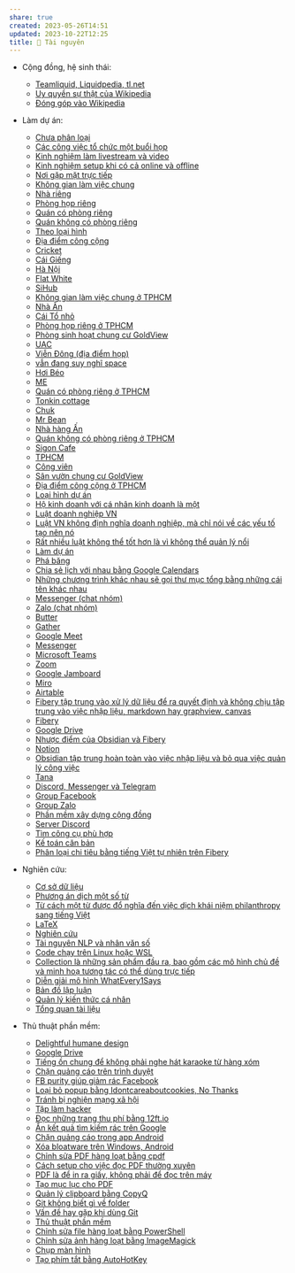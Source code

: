 ```yaml
---
share: true
created: 2023-05-26T14:51
updated: 2023-10-22T12:25
title: 📜 Tài nguyên
---
```

- Cộng đồng, hệ sinh thái: 
    - [Teamliquid, Liquidpedia, tl.net](./C%E1%BB%99ng%20%C4%91%E1%BB%93ng,%20h%E1%BB%87%20sinh%20th%C3%A1i/Teamliquid,%20Liquidpedia,%20tl.net.md)
    - [Uy quyền sự thật của Wikipedia](./C%E1%BB%99ng%20%C4%91%E1%BB%93ng,%20h%E1%BB%87%20sinh%20th%C3%A1i/Uy%20quy%E1%BB%81n%20s%E1%BB%B1%20th%E1%BA%ADt%20c%E1%BB%A7a%20Wikipedia.md)
    - [Đóng góp vào Wikipedia](./C%E1%BB%99ng%20%C4%91%E1%BB%93ng,%20h%E1%BB%87%20sinh%20th%C3%A1i/%C4%90%C3%B3ng%20g%C3%B3p%20v%C3%A0o%20Wikipedia.md)

- Làm dự án: 
    - [Chưa phân loại](./L%C3%A0m%20d%E1%BB%B1%20%C3%A1n/Ch%C6%B0a%20ph%C3%A2n%20lo%E1%BA%A1i.md)
    - [Các công việc tổ chức một buổi họp](./L%C3%A0m%20d%E1%BB%B1%20%C3%A1n/H%E1%BA%ADu%20c%E1%BA%A7n/C%C3%A1c%20c%C3%B4ng%20vi%E1%BB%87c%20t%E1%BB%95%20ch%E1%BB%A9c%20m%E1%BB%99t%20bu%E1%BB%95i%20h%E1%BB%8Dp.md)
    - [Kinh nghiệm làm livestream và video](./L%C3%A0m%20d%E1%BB%B1%20%C3%A1n/H%E1%BA%ADu%20c%E1%BA%A7n/Kinh%20nghi%E1%BB%87m%20l%C3%A0m%20livestream%20v%C3%A0%20video.md)
    - [Kinh nghiệm setup khi có cả online và offline](./L%C3%A0m%20d%E1%BB%B1%20%C3%A1n/H%E1%BA%ADu%20c%E1%BA%A7n/Kinh%20nghi%E1%BB%87m%20setup%20khi%20c%C3%B3%20c%E1%BA%A3%20online%20v%C3%A0%20offline.md)
    - [Nơi gặp mặt trực tiếp](./L%C3%A0m%20d%E1%BB%B1%20%C3%A1n/H%E1%BA%ADu%20c%E1%BA%A7n/N%C6%A1i%20g%E1%BA%B7p%20m%E1%BA%B7t%20tr%E1%BB%B1c%20ti%E1%BA%BFp/index.md)
    - [Không gian làm việc chung](./L%C3%A0m%20d%E1%BB%B1%20%C3%A1n/H%E1%BA%ADu%20c%E1%BA%A7n/N%C6%A1i%20g%E1%BA%B7p%20m%E1%BA%B7t%20tr%E1%BB%B1c%20ti%E1%BA%BFp/Theo%20lo%E1%BA%A1i%20h%C3%ACnh/Kh%C3%B4ng%20gian%20l%C3%A0m%20vi%E1%BB%87c%20chung.md)
    - [Nhà riêng](./L%C3%A0m%20d%E1%BB%B1%20%C3%A1n/H%E1%BA%ADu%20c%E1%BA%A7n/N%C6%A1i%20g%E1%BA%B7p%20m%E1%BA%B7t%20tr%E1%BB%B1c%20ti%E1%BA%BFp/Theo%20lo%E1%BA%A1i%20h%C3%ACnh/Nh%C3%A0%20ri%C3%AAng.md)
    - [Phòng họp riêng](./L%C3%A0m%20d%E1%BB%B1%20%C3%A1n/H%E1%BA%ADu%20c%E1%BA%A7n/N%C6%A1i%20g%E1%BA%B7p%20m%E1%BA%B7t%20tr%E1%BB%B1c%20ti%E1%BA%BFp/Theo%20lo%E1%BA%A1i%20h%C3%ACnh/Ph%C3%B2ng%20h%E1%BB%8Dp%20ri%C3%AAng.md)
    - [Quán có phòng riêng](./L%C3%A0m%20d%E1%BB%B1%20%C3%A1n/H%E1%BA%ADu%20c%E1%BA%A7n/N%C6%A1i%20g%E1%BA%B7p%20m%E1%BA%B7t%20tr%E1%BB%B1c%20ti%E1%BA%BFp/Theo%20lo%E1%BA%A1i%20h%C3%ACnh/Qu%C3%A1n%20c%C3%B3%20ph%C3%B2ng%20ri%C3%AAng.md)
    - [Quán không có phòng riêng](./L%C3%A0m%20d%E1%BB%B1%20%C3%A1n/H%E1%BA%ADu%20c%E1%BA%A7n/N%C6%A1i%20g%E1%BA%B7p%20m%E1%BA%B7t%20tr%E1%BB%B1c%20ti%E1%BA%BFp/Theo%20lo%E1%BA%A1i%20h%C3%ACnh/Qu%C3%A1n%20kh%C3%B4ng%20c%C3%B3%20ph%C3%B2ng%20ri%C3%AAng.md)
    - [Theo loại hình](./L%C3%A0m%20d%E1%BB%B1%20%C3%A1n/H%E1%BA%ADu%20c%E1%BA%A7n/N%C6%A1i%20g%E1%BA%B7p%20m%E1%BA%B7t%20tr%E1%BB%B1c%20ti%E1%BA%BFp/Theo%20lo%E1%BA%A1i%20h%C3%ACnh/index.md)
    - [Địa điểm công cộng](./L%C3%A0m%20d%E1%BB%B1%20%C3%A1n/H%E1%BA%ADu%20c%E1%BA%A7n/N%C6%A1i%20g%E1%BA%B7p%20m%E1%BA%B7t%20tr%E1%BB%B1c%20ti%E1%BA%BFp/Theo%20lo%E1%BA%A1i%20h%C3%ACnh/%C4%90%E1%BB%8Ba%20%C4%91i%E1%BB%83m%20c%C3%B4ng%20c%E1%BB%99ng.md)
    - [Cricket](./L%C3%A0m%20d%E1%BB%B1%20%C3%A1n/H%E1%BA%ADu%20c%E1%BA%A7n/N%C6%A1i%20g%E1%BA%B7p%20m%E1%BA%B7t%20tr%E1%BB%B1c%20ti%E1%BA%BFp/Theo%20th%C3%A0nh%20ph%E1%BB%91/H%C3%A0%20N%E1%BB%99i/Cricket.md)
    - [Cái Giếng](./L%C3%A0m%20d%E1%BB%B1%20%C3%A1n/H%E1%BA%ADu%20c%E1%BA%A7n/N%C6%A1i%20g%E1%BA%B7p%20m%E1%BA%B7t%20tr%E1%BB%B1c%20ti%E1%BA%BFp/Theo%20th%C3%A0nh%20ph%E1%BB%91/H%C3%A0%20N%E1%BB%99i/C%C3%A1i%20Gi%E1%BA%BFng.md)
    - [Hà Nội](./L%C3%A0m%20d%E1%BB%B1%20%C3%A1n/H%E1%BA%ADu%20c%E1%BA%A7n/N%C6%A1i%20g%E1%BA%B7p%20m%E1%BA%B7t%20tr%E1%BB%B1c%20ti%E1%BA%BFp/Theo%20th%C3%A0nh%20ph%E1%BB%91/H%C3%A0%20N%E1%BB%99i/index.md)
    - [Flat White](./L%C3%A0m%20d%E1%BB%B1%20%C3%A1n/H%E1%BA%ADu%20c%E1%BA%A7n/N%C6%A1i%20g%E1%BA%B7p%20m%E1%BA%B7t%20tr%E1%BB%B1c%20ti%E1%BA%BFp/Theo%20th%C3%A0nh%20ph%E1%BB%91/TPHCM/Kh%C3%B4ng%20gian%20l%C3%A0m%20vi%E1%BB%87c%20chung%20%E1%BB%9F%20TPHCM/Flat%20White.md)
    - [SiHub](./L%C3%A0m%20d%E1%BB%B1%20%C3%A1n/H%E1%BA%ADu%20c%E1%BA%A7n/N%C6%A1i%20g%E1%BA%B7p%20m%E1%BA%B7t%20tr%E1%BB%B1c%20ti%E1%BA%BFp/Theo%20th%C3%A0nh%20ph%E1%BB%91/TPHCM/Kh%C3%B4ng%20gian%20l%C3%A0m%20vi%E1%BB%87c%20chung%20%E1%BB%9F%20TPHCM/SiHub.md)
    - [Không gian làm việc chung ở TPHCM](./L%C3%A0m%20d%E1%BB%B1%20%C3%A1n/H%E1%BA%ADu%20c%E1%BA%A7n/N%C6%A1i%20g%E1%BA%B7p%20m%E1%BA%B7t%20tr%E1%BB%B1c%20ti%E1%BA%BFp/Theo%20th%C3%A0nh%20ph%E1%BB%91/TPHCM/Kh%C3%B4ng%20gian%20l%C3%A0m%20vi%E1%BB%87c%20chung%20%E1%BB%9F%20TPHCM/index.md)
    - [Nhà Ân](Nh%C3%A0%20%C3%82n.md)
    - [Cái Tổ nhỏ](./L%C3%A0m%20d%E1%BB%B1%20%C3%A1n/H%E1%BA%ADu%20c%E1%BA%A7n/N%C6%A1i%20g%E1%BA%B7p%20m%E1%BA%B7t%20tr%E1%BB%B1c%20ti%E1%BA%BFp/Theo%20th%C3%A0nh%20ph%E1%BB%91/TPHCM/Ph%C3%B2ng%20h%E1%BB%8Dp%20ri%C3%AAng%20%E1%BB%9F%20TPHCM/C%C3%A1i%20T%E1%BB%95%20nh%E1%BB%8F.md)
    - [Phòng họp riêng ở TPHCM](./L%C3%A0m%20d%E1%BB%B1%20%C3%A1n/H%E1%BA%ADu%20c%E1%BA%A7n/N%C6%A1i%20g%E1%BA%B7p%20m%E1%BA%B7t%20tr%E1%BB%B1c%20ti%E1%BA%BFp/Theo%20th%C3%A0nh%20ph%E1%BB%91/TPHCM/Ph%C3%B2ng%20h%E1%BB%8Dp%20ri%C3%AAng%20%E1%BB%9F%20TPHCM/index.md)
    - [Phòng sinh hoạt chung cư GoldView](./L%C3%A0m%20d%E1%BB%B1%20%C3%A1n/H%E1%BA%ADu%20c%E1%BA%A7n/N%C6%A1i%20g%E1%BA%B7p%20m%E1%BA%B7t%20tr%E1%BB%B1c%20ti%E1%BA%BFp/Theo%20th%C3%A0nh%20ph%E1%BB%91/TPHCM/Ph%C3%B2ng%20h%E1%BB%8Dp%20ri%C3%AAng%20%E1%BB%9F%20TPHCM/Ph%C3%B2ng%20sinh%20ho%E1%BA%A1t%20chung%20c%C6%B0%20GoldView.md)
    - [UAC](./L%C3%A0m%20d%E1%BB%B1%20%C3%A1n/H%E1%BA%ADu%20c%E1%BA%A7n/N%C6%A1i%20g%E1%BA%B7p%20m%E1%BA%B7t%20tr%E1%BB%B1c%20ti%E1%BA%BFp/Theo%20th%C3%A0nh%20ph%E1%BB%91/TPHCM/Ph%C3%B2ng%20h%E1%BB%8Dp%20ri%C3%AAng%20%E1%BB%9F%20TPHCM/UAC.md)
    - [Viễn Đông (địa điểm họp)](./L%C3%A0m%20d%E1%BB%B1%20%C3%A1n/H%E1%BA%ADu%20c%E1%BA%A7n/N%C6%A1i%20g%E1%BA%B7p%20m%E1%BA%B7t%20tr%E1%BB%B1c%20ti%E1%BA%BFp/Theo%20th%C3%A0nh%20ph%E1%BB%91/TPHCM/Ph%C3%B2ng%20h%E1%BB%8Dp%20ri%C3%AAng%20%E1%BB%9F%20TPHCM/Vi%E1%BB%85n%20%C4%90%C3%B4ng%20(%C4%91%E1%BB%8Ba%20%C4%91i%E1%BB%83m%20h%E1%BB%8Dp).md)
    - [vẫn đang suy nghĩ space](./L%C3%A0m%20d%E1%BB%B1%20%C3%A1n/H%E1%BA%ADu%20c%E1%BA%A7n/N%C6%A1i%20g%E1%BA%B7p%20m%E1%BA%B7t%20tr%E1%BB%B1c%20ti%E1%BA%BFp/Theo%20th%C3%A0nh%20ph%E1%BB%91/TPHCM/Ph%C3%B2ng%20h%E1%BB%8Dp%20ri%C3%AAng%20%E1%BB%9F%20TPHCM/v%E1%BA%ABn%20%C4%91ang%20suy%20ngh%C4%A9%20space.md)
    - [Hơi Béo](./L%C3%A0m%20d%E1%BB%B1%20%C3%A1n/H%E1%BA%ADu%20c%E1%BA%A7n/N%C6%A1i%20g%E1%BA%B7p%20m%E1%BA%B7t%20tr%E1%BB%B1c%20ti%E1%BA%BFp/Theo%20th%C3%A0nh%20ph%E1%BB%91/TPHCM/Qu%C3%A1n%20c%C3%B3%20ph%C3%B2ng%20ri%C3%AAng%20%E1%BB%9F%20TPHCM/H%C6%A1i%20B%C3%A9o.md)
    - [ME](./L%C3%A0m%20d%E1%BB%B1%20%C3%A1n/H%E1%BA%ADu%20c%E1%BA%A7n/N%C6%A1i%20g%E1%BA%B7p%20m%E1%BA%B7t%20tr%E1%BB%B1c%20ti%E1%BA%BFp/Theo%20th%C3%A0nh%20ph%E1%BB%91/TPHCM/Qu%C3%A1n%20c%C3%B3%20ph%C3%B2ng%20ri%C3%AAng%20%E1%BB%9F%20TPHCM/ME.md)
    - [Quán có phòng riêng ở TPHCM](./L%C3%A0m%20d%E1%BB%B1%20%C3%A1n/H%E1%BA%ADu%20c%E1%BA%A7n/N%C6%A1i%20g%E1%BA%B7p%20m%E1%BA%B7t%20tr%E1%BB%B1c%20ti%E1%BA%BFp/Theo%20th%C3%A0nh%20ph%E1%BB%91/TPHCM/Qu%C3%A1n%20c%C3%B3%20ph%C3%B2ng%20ri%C3%AAng%20%E1%BB%9F%20TPHCM/index.md)
    - [Tonkin cottage](./L%C3%A0m%20d%E1%BB%B1%20%C3%A1n/H%E1%BA%ADu%20c%E1%BA%A7n/N%C6%A1i%20g%E1%BA%B7p%20m%E1%BA%B7t%20tr%E1%BB%B1c%20ti%E1%BA%BFp/Theo%20th%C3%A0nh%20ph%E1%BB%91/TPHCM/Qu%C3%A1n%20c%C3%B3%20ph%C3%B2ng%20ri%C3%AAng%20%E1%BB%9F%20TPHCM/Tonkin%20cottage.md)
    - [Chuk](./L%C3%A0m%20d%E1%BB%B1%20%C3%A1n/H%E1%BA%ADu%20c%E1%BA%A7n/N%C6%A1i%20g%E1%BA%B7p%20m%E1%BA%B7t%20tr%E1%BB%B1c%20ti%E1%BA%BFp/Theo%20th%C3%A0nh%20ph%E1%BB%91/TPHCM/Qu%C3%A1n%20kh%C3%B4ng%20c%C3%B3%20ph%C3%B2ng%20ri%C3%AAng%20%E1%BB%9F%20TPHCM/Chuk.md)
    - [Mr Bean](./L%C3%A0m%20d%E1%BB%B1%20%C3%A1n/H%E1%BA%ADu%20c%E1%BA%A7n/N%C6%A1i%20g%E1%BA%B7p%20m%E1%BA%B7t%20tr%E1%BB%B1c%20ti%E1%BA%BFp/Theo%20th%C3%A0nh%20ph%E1%BB%91/TPHCM/Qu%C3%A1n%20kh%C3%B4ng%20c%C3%B3%20ph%C3%B2ng%20ri%C3%AAng%20%E1%BB%9F%20TPHCM/Mr%20Bean.md)
    - [Nhà hàng Ấn](./L%C3%A0m%20d%E1%BB%B1%20%C3%A1n/H%E1%BA%ADu%20c%E1%BA%A7n/N%C6%A1i%20g%E1%BA%B7p%20m%E1%BA%B7t%20tr%E1%BB%B1c%20ti%E1%BA%BFp/Theo%20th%C3%A0nh%20ph%E1%BB%91/TPHCM/Qu%C3%A1n%20kh%C3%B4ng%20c%C3%B3%20ph%C3%B2ng%20ri%C3%AAng%20%E1%BB%9F%20TPHCM/Nh%C3%A0%20h%C3%A0ng%20%E1%BA%A4n.md)
    - [Quán không có phòng riêng ở TPHCM](./L%C3%A0m%20d%E1%BB%B1%20%C3%A1n/H%E1%BA%ADu%20c%E1%BA%A7n/N%C6%A1i%20g%E1%BA%B7p%20m%E1%BA%B7t%20tr%E1%BB%B1c%20ti%E1%BA%BFp/Theo%20th%C3%A0nh%20ph%E1%BB%91/TPHCM/Qu%C3%A1n%20kh%C3%B4ng%20c%C3%B3%20ph%C3%B2ng%20ri%C3%AAng%20%E1%BB%9F%20TPHCM/index.md)
    - [Sigon Cafe](./L%C3%A0m%20d%E1%BB%B1%20%C3%A1n/H%E1%BA%ADu%20c%E1%BA%A7n/N%C6%A1i%20g%E1%BA%B7p%20m%E1%BA%B7t%20tr%E1%BB%B1c%20ti%E1%BA%BFp/Theo%20th%C3%A0nh%20ph%E1%BB%91/TPHCM/Qu%C3%A1n%20kh%C3%B4ng%20c%C3%B3%20ph%C3%B2ng%20ri%C3%AAng%20%E1%BB%9F%20TPHCM/Sigon%20Cafe.md)
    - [TPHCM](./L%C3%A0m%20d%E1%BB%B1%20%C3%A1n/H%E1%BA%ADu%20c%E1%BA%A7n/N%C6%A1i%20g%E1%BA%B7p%20m%E1%BA%B7t%20tr%E1%BB%B1c%20ti%E1%BA%BFp/Theo%20th%C3%A0nh%20ph%E1%BB%91/TPHCM/index.md)
    - [Công viên](./L%C3%A0m%20d%E1%BB%B1%20%C3%A1n/H%E1%BA%ADu%20c%E1%BA%A7n/N%C6%A1i%20g%E1%BA%B7p%20m%E1%BA%B7t%20tr%E1%BB%B1c%20ti%E1%BA%BFp/Theo%20th%C3%A0nh%20ph%E1%BB%91/TPHCM/%C4%90%E1%BB%8Ba%20%C4%91i%E1%BB%83m%20c%C3%B4ng%20c%E1%BB%99ng%20%E1%BB%9F%20TPHCM/C%C3%B4ng%20vi%C3%AAn.md)
    - [Sân vườn chung cư GoldView](./L%C3%A0m%20d%E1%BB%B1%20%C3%A1n/H%E1%BA%ADu%20c%E1%BA%A7n/N%C6%A1i%20g%E1%BA%B7p%20m%E1%BA%B7t%20tr%E1%BB%B1c%20ti%E1%BA%BFp/Theo%20th%C3%A0nh%20ph%E1%BB%91/TPHCM/%C4%90%E1%BB%8Ba%20%C4%91i%E1%BB%83m%20c%C3%B4ng%20c%E1%BB%99ng%20%E1%BB%9F%20TPHCM/S%C3%A2n%20v%C6%B0%E1%BB%9Dn%20chung%20c%C6%B0%20GoldView.md)
    - [Địa điểm công cộng ở TPHCM](./L%C3%A0m%20d%E1%BB%B1%20%C3%A1n/H%E1%BA%ADu%20c%E1%BA%A7n/N%C6%A1i%20g%E1%BA%B7p%20m%E1%BA%B7t%20tr%E1%BB%B1c%20ti%E1%BA%BFp/Theo%20th%C3%A0nh%20ph%E1%BB%91/TPHCM/%C4%90%E1%BB%8Ba%20%C4%91i%E1%BB%83m%20c%C3%B4ng%20c%E1%BB%99ng%20%E1%BB%9F%20TPHCM/index.md)
    - [Loại hình dự án](./L%C3%A0m%20d%E1%BB%B1%20%C3%A1n/Lo%E1%BA%A1i%20h%C3%ACnh%20d%E1%BB%B1%20%C3%A1n.md)
    - [Hộ kinh doanh với cá nhân kinh doanh là một](./L%C3%A0m%20d%E1%BB%B1%20%C3%A1n/Lu%E1%BA%ADt%20ph%C3%A1p/H%E1%BB%99%20kinh%20doanh%20v%E1%BB%9Bi%20c%C3%A1%20nh%C3%A2n%20kinh%20doanh%20l%C3%A0%20m%E1%BB%99t.md)
    - [Luật doanh nghiệp VN](./L%C3%A0m%20d%E1%BB%B1%20%C3%A1n/Lu%E1%BA%ADt%20ph%C3%A1p/Lu%E1%BA%ADt%20doanh%20nghi%E1%BB%87p%20VN.md)
    - [Luật VN không định nghĩa doanh nghiệp, mà chỉ nói về các yếu tố tạo nên nó](./L%C3%A0m%20d%E1%BB%B1%20%C3%A1n/Lu%E1%BA%ADt%20ph%C3%A1p/Lu%E1%BA%ADt%20VN%20kh%C3%B4ng%20%C4%91%E1%BB%8Bnh%20ngh%C4%A9a%20doanh%20nghi%E1%BB%87p,%20m%C3%A0%20ch%E1%BB%89%20n%C3%B3i%20v%E1%BB%81%20c%C3%A1c%20y%E1%BA%BFu%20t%E1%BB%91%20t%E1%BA%A1o%20n%C3%AAn%20n%C3%B3.md)
    - [Rất nhiều luật không thể tốt hơn là vì không thể quản lý nổi](./L%C3%A0m%20d%E1%BB%B1%20%C3%A1n/Lu%E1%BA%ADt%20ph%C3%A1p/R%E1%BA%A5t%20nhi%E1%BB%81u%20lu%E1%BA%ADt%20kh%C3%B4ng%20th%E1%BB%83%20t%E1%BB%91t%20h%C6%A1n%20l%C3%A0%20v%C3%AC%20kh%C3%B4ng%20th%E1%BB%83%20qu%E1%BA%A3n%20l%C3%BD%20n%E1%BB%95i.md)
    - [Làm dự án](L%C3%A0m%20d%E1%BB%B1%20%C3%A1n.md)
    - [Phá băng](./L%C3%A0m%20d%E1%BB%B1%20%C3%A1n/Ph%C3%A1%20b%C4%83ng.md)
    - [Chia sẻ lịch với nhau bằng Google Calendars](./L%C3%A0m%20d%E1%BB%B1%20%C3%A1n/Ph%E1%BA%A7n%20m%E1%BB%81m%20l%C3%A0m%20vi%E1%BB%87c%20nh%C3%B3m%20(groupware)/Chia%20s%E1%BA%BB%20l%E1%BB%8Bch%20v%E1%BB%9Bi%20nhau%20b%E1%BA%B1ng%20Google%20Calendars.md)
    - [Những chương trình khác nhau sẽ gọi thư mục tổng bằng những cái tên khác nhau](./L%C3%A0m%20d%E1%BB%B1%20%C3%A1n/Ph%E1%BA%A7n%20m%E1%BB%81m%20l%C3%A0m%20vi%E1%BB%87c%20nh%C3%B3m%20(groupware)/Nh%E1%BB%AFng%20ch%C6%B0%C6%A1ng%20tr%C3%ACnh%20kh%C3%A1c%20nhau%20s%E1%BA%BD%20g%E1%BB%8Di%20th%C6%B0%20m%E1%BB%A5c%20t%E1%BB%95ng%20b%E1%BA%B1ng%20nh%E1%BB%AFng%20c%C3%A1i%20t%C3%AAn%20kh%C3%A1c%20nhau.md)
    - [Messenger (chat nhóm)](./L%C3%A0m%20d%E1%BB%B1%20%C3%A1n/Ph%E1%BA%A7n%20m%E1%BB%81m%20l%C3%A0m%20vi%E1%BB%87c%20nh%C3%B3m%20(groupware)/Ph%E1%BA%A7n%20m%E1%BB%81m%20chat%20nh%C3%B3m/Messenger%20(chat%20nh%C3%B3m).md)
    - [Zalo (chat nhóm)](./L%C3%A0m%20d%E1%BB%B1%20%C3%A1n/Ph%E1%BA%A7n%20m%E1%BB%81m%20l%C3%A0m%20vi%E1%BB%87c%20nh%C3%B3m%20(groupware)/Ph%E1%BA%A7n%20m%E1%BB%81m%20chat%20nh%C3%B3m/Zalo%20(chat%20nh%C3%B3m).md)
    - [Butter](./L%C3%A0m%20d%E1%BB%B1%20%C3%A1n/Ph%E1%BA%A7n%20m%E1%BB%81m%20l%C3%A0m%20vi%E1%BB%87c%20nh%C3%B3m%20(groupware)/Ph%E1%BA%A7n%20m%E1%BB%81m%20g%E1%BB%8Di%20video/Butter.md)
    - [Gather](./L%C3%A0m%20d%E1%BB%B1%20%C3%A1n/Ph%E1%BA%A7n%20m%E1%BB%81m%20l%C3%A0m%20vi%E1%BB%87c%20nh%C3%B3m%20(groupware)/Ph%E1%BA%A7n%20m%E1%BB%81m%20g%E1%BB%8Di%20video/Gather.md)
    - [Google Meet](./L%C3%A0m%20d%E1%BB%B1%20%C3%A1n/Ph%E1%BA%A7n%20m%E1%BB%81m%20l%C3%A0m%20vi%E1%BB%87c%20nh%C3%B3m%20(groupware)/Ph%E1%BA%A7n%20m%E1%BB%81m%20g%E1%BB%8Di%20video/Google%20Meet.md)
    - [Messenger](./L%C3%A0m%20d%E1%BB%B1%20%C3%A1n/Ph%E1%BA%A7n%20m%E1%BB%81m%20l%C3%A0m%20vi%E1%BB%87c%20nh%C3%B3m%20(groupware)/Ph%E1%BA%A7n%20m%E1%BB%81m%20g%E1%BB%8Di%20video/Messenger.md)
    - [Microsoft Teams](./L%C3%A0m%20d%E1%BB%B1%20%C3%A1n/Ph%E1%BA%A7n%20m%E1%BB%81m%20l%C3%A0m%20vi%E1%BB%87c%20nh%C3%B3m%20(groupware)/Ph%E1%BA%A7n%20m%E1%BB%81m%20g%E1%BB%8Di%20video/Microsoft%20Teams.md)
    - [Zoom](./L%C3%A0m%20d%E1%BB%B1%20%C3%A1n/Ph%E1%BA%A7n%20m%E1%BB%81m%20l%C3%A0m%20vi%E1%BB%87c%20nh%C3%B3m%20(groupware)/Ph%E1%BA%A7n%20m%E1%BB%81m%20g%E1%BB%8Di%20video/Zoom.md)
    - [Google Jamboard](./L%C3%A0m%20d%E1%BB%B1%20%C3%A1n/Ph%E1%BA%A7n%20m%E1%BB%81m%20l%C3%A0m%20vi%E1%BB%87c%20nh%C3%B3m%20(groupware)/Ph%E1%BA%A7n%20m%E1%BB%81m%20minh%20ho%E1%BA%A1%20cho%20nh%C3%B3m/Google%20Jamboard.md)
    - [Miro](./L%C3%A0m%20d%E1%BB%B1%20%C3%A1n/Ph%E1%BA%A7n%20m%E1%BB%81m%20l%C3%A0m%20vi%E1%BB%87c%20nh%C3%B3m%20(groupware)/Ph%E1%BA%A7n%20m%E1%BB%81m%20minh%20ho%E1%BA%A1%20cho%20nh%C3%B3m/Miro.md)
    - [Airtable](./L%C3%A0m%20d%E1%BB%B1%20%C3%A1n/Ph%E1%BA%A7n%20m%E1%BB%81m%20l%C3%A0m%20vi%E1%BB%87c%20nh%C3%B3m%20(groupware)/Ph%E1%BA%A7n%20m%E1%BB%81m%20qu%E1%BA%A3n%20l%C3%BD%20c%C3%B4ng%20vi%E1%BB%87c/Airtable.md)
    - [Fibery tập trung vào xử lý dữ liệu để ra quyết định và không chịu tập trung vào việc nhập liệu, markdown hay graphview, canvas](./L%C3%A0m%20d%E1%BB%B1%20%C3%A1n/Ph%E1%BA%A7n%20m%E1%BB%81m%20l%C3%A0m%20vi%E1%BB%87c%20nh%C3%B3m%20(groupware)/Ph%E1%BA%A7n%20m%E1%BB%81m%20qu%E1%BA%A3n%20l%C3%BD%20c%C3%B4ng%20vi%E1%BB%87c/Fibery%20t%E1%BA%ADp%20trung%20v%C3%A0o%20x%E1%BB%AD%20l%C3%BD%20d%E1%BB%AF%20li%E1%BB%87u%20%C4%91%E1%BB%83%20ra%20quy%E1%BA%BFt%20%C4%91%E1%BB%8Bnh%20v%C3%A0%20kh%C3%B4ng%20ch%E1%BB%8Bu%20t%E1%BA%ADp%20trung%20v%C3%A0o%20vi%E1%BB%87c%20nh%E1%BA%ADp%20li%E1%BB%87u,%20markdown%20hay%20graphview,%20canvas.md)
    - [Fibery](./L%C3%A0m%20d%E1%BB%B1%20%C3%A1n/Ph%E1%BA%A7n%20m%E1%BB%81m%20l%C3%A0m%20vi%E1%BB%87c%20nh%C3%B3m%20(groupware)/Ph%E1%BA%A7n%20m%E1%BB%81m%20qu%E1%BA%A3n%20l%C3%BD%20c%C3%B4ng%20vi%E1%BB%87c/Fibery.md)
    - [Google Drive](./L%C3%A0m%20d%E1%BB%B1%20%C3%A1n/Ph%E1%BA%A7n%20m%E1%BB%81m%20l%C3%A0m%20vi%E1%BB%87c%20nh%C3%B3m%20(groupware)/Ph%E1%BA%A7n%20m%E1%BB%81m%20qu%E1%BA%A3n%20l%C3%BD%20c%C3%B4ng%20vi%E1%BB%87c/Google%20Drive.md)
    - [Nhược điểm của Obsidian và Fibery](./L%C3%A0m%20d%E1%BB%B1%20%C3%A1n/Ph%E1%BA%A7n%20m%E1%BB%81m%20l%C3%A0m%20vi%E1%BB%87c%20nh%C3%B3m%20(groupware)/Ph%E1%BA%A7n%20m%E1%BB%81m%20qu%E1%BA%A3n%20l%C3%BD%20c%C3%B4ng%20vi%E1%BB%87c/Nh%C6%B0%E1%BB%A3c%20%C4%91i%E1%BB%83m%20c%E1%BB%A7a%20Obsidian%20v%C3%A0%20Fibery.md)
    - [Notion](./L%C3%A0m%20d%E1%BB%B1%20%C3%A1n/Ph%E1%BA%A7n%20m%E1%BB%81m%20l%C3%A0m%20vi%E1%BB%87c%20nh%C3%B3m%20(groupware)/Ph%E1%BA%A7n%20m%E1%BB%81m%20qu%E1%BA%A3n%20l%C3%BD%20c%C3%B4ng%20vi%E1%BB%87c/Notion.md)
    - [Obsidian tập trung hoàn toàn vào việc nhập liệu và bỏ qua việc quản lý công việc](./L%C3%A0m%20d%E1%BB%B1%20%C3%A1n/Ph%E1%BA%A7n%20m%E1%BB%81m%20l%C3%A0m%20vi%E1%BB%87c%20nh%C3%B3m%20(groupware)/Ph%E1%BA%A7n%20m%E1%BB%81m%20qu%E1%BA%A3n%20l%C3%BD%20c%C3%B4ng%20vi%E1%BB%87c/Obsidian%20t%E1%BA%ADp%20trung%20ho%C3%A0n%20to%C3%A0n%20v%C3%A0o%20vi%E1%BB%87c%20nh%E1%BA%ADp%20li%E1%BB%87u%20v%C3%A0%20b%E1%BB%8F%20qua%20vi%E1%BB%87c%20qu%E1%BA%A3n%20l%C3%BD%20c%C3%B4ng%20vi%E1%BB%87c.md)
    - [Tana](./L%C3%A0m%20d%E1%BB%B1%20%C3%A1n/Ph%E1%BA%A7n%20m%E1%BB%81m%20l%C3%A0m%20vi%E1%BB%87c%20nh%C3%B3m%20(groupware)/Ph%E1%BA%A7n%20m%E1%BB%81m%20qu%E1%BA%A3n%20l%C3%BD%20c%C3%B4ng%20vi%E1%BB%87c/Tana.md)
    - [Discord, Messenger và Telegram](./L%C3%A0m%20d%E1%BB%B1%20%C3%A1n/Ph%E1%BA%A7n%20m%E1%BB%81m%20l%C3%A0m%20vi%E1%BB%87c%20nh%C3%B3m%20(groupware)/Ph%E1%BA%A7n%20m%E1%BB%81m%20x%C3%A2y%20d%E1%BB%B1ng%20c%E1%BB%99ng%20%C4%91%E1%BB%93ng/Discord,%20Messenger%20v%C3%A0%20Telegram.md)
    - [Group Facebook](./L%C3%A0m%20d%E1%BB%B1%20%C3%A1n/Ph%E1%BA%A7n%20m%E1%BB%81m%20l%C3%A0m%20vi%E1%BB%87c%20nh%C3%B3m%20(groupware)/Ph%E1%BA%A7n%20m%E1%BB%81m%20x%C3%A2y%20d%E1%BB%B1ng%20c%E1%BB%99ng%20%C4%91%E1%BB%93ng/Group%20Facebook.md)
    - [Group Zalo](./L%C3%A0m%20d%E1%BB%B1%20%C3%A1n/Ph%E1%BA%A7n%20m%E1%BB%81m%20l%C3%A0m%20vi%E1%BB%87c%20nh%C3%B3m%20(groupware)/Ph%E1%BA%A7n%20m%E1%BB%81m%20x%C3%A2y%20d%E1%BB%B1ng%20c%E1%BB%99ng%20%C4%91%E1%BB%93ng/Group%20Zalo.md)
    - [Phần mềm xây dựng cộng đồng](./L%C3%A0m%20d%E1%BB%B1%20%C3%A1n/Ph%E1%BA%A7n%20m%E1%BB%81m%20l%C3%A0m%20vi%E1%BB%87c%20nh%C3%B3m%20(groupware)/Ph%E1%BA%A7n%20m%E1%BB%81m%20x%C3%A2y%20d%E1%BB%B1ng%20c%E1%BB%99ng%20%C4%91%E1%BB%93ng/index.md)
    - [Server Discord](./L%C3%A0m%20d%E1%BB%B1%20%C3%A1n/Ph%E1%BA%A7n%20m%E1%BB%81m%20l%C3%A0m%20vi%E1%BB%87c%20nh%C3%B3m%20(groupware)/Ph%E1%BA%A7n%20m%E1%BB%81m%20x%C3%A2y%20d%E1%BB%B1ng%20c%E1%BB%99ng%20%C4%91%E1%BB%93ng/Server%20Discord.md)
    - [Tìm công cụ phù hợp](./L%C3%A0m%20d%E1%BB%B1%20%C3%A1n/Ph%E1%BA%A7n%20m%E1%BB%81m%20l%C3%A0m%20vi%E1%BB%87c%20nh%C3%B3m%20(groupware)/T%C3%ACm%20c%C3%B4ng%20c%E1%BB%A5%20ph%C3%B9%20h%E1%BB%A3p.md)
    - [Kế toán căn bản](./L%C3%A0m%20d%E1%BB%B1%20%C3%A1n/Qu%E1%BA%A3n%20l%C3%BD%20qu%E1%BB%B9/K%E1%BA%BF%20to%C3%A1n%20c%C4%83n%20b%E1%BA%A3n.md)
    - [Phân loại chi tiêu bằng tiếng Việt tự nhiên trên Fibery](./L%C3%A0m%20d%E1%BB%B1%20%C3%A1n/Qu%E1%BA%A3n%20l%C3%BD%20qu%E1%BB%B9/Ph%C3%A2n%20lo%E1%BA%A1i%20chi%20ti%C3%AAu%20b%E1%BA%B1ng%20ti%E1%BA%BFng%20Vi%E1%BB%87t%20t%E1%BB%B1%20nhi%C3%AAn%20tr%C3%AAn%20Fibery.md)

- Nghiên cứu: 
    - [Cơ sở dữ liệu](./Nghi%C3%AAn%20c%E1%BB%A9u/C%C6%A1%20s%E1%BB%9F%20d%E1%BB%AF%20li%E1%BB%87u.md)
    - [Phương án dịch một số từ](./Nghi%C3%AAn%20c%E1%BB%A9u/D%E1%BB%8Bch/Ph%C6%B0%C6%A1ng%20%C3%A1n%20d%E1%BB%8Bch%20m%E1%BB%99t%20s%E1%BB%91%20t%E1%BB%AB.md)
    - [Từ cách một từ được đổ nghĩa đến việc dịch khái niệm philanthropy sang tiếng Việt](./Nghi%C3%AAn%20c%E1%BB%A9u/D%E1%BB%8Bch/T%E1%BB%AB%20c%C3%A1ch%20m%E1%BB%99t%20t%E1%BB%AB%20%C4%91%C6%B0%E1%BB%A3c%20%C4%91%E1%BB%95%20ngh%C4%A9a%20%C4%91%E1%BA%BFn%20vi%E1%BB%87c%20d%E1%BB%8Bch%20kh%C3%A1i%20ni%E1%BB%87m%20philanthropy%20sang%20ti%E1%BA%BFng%20Vi%E1%BB%87t.md)
    - [LaTeX](./Nghi%C3%AAn%20c%E1%BB%A9u/LaTeX.md)
    - [Nghiên cứu](./Nghi%C3%AAn%20c%E1%BB%A9u/index.md)
    - [Tài nguyên NLP và nhân văn số](./Nghi%C3%AAn%20c%E1%BB%A9u/Nh%C3%A2n%20v%C4%83n%20s%E1%BB%91/T%C3%A0i%20nguy%C3%AAn%20NLP%20v%C3%A0%20nh%C3%A2n%20v%C4%83n%20s%E1%BB%91.md)
    - [Code chạy trên Linux hoặc WSL](./Nghi%C3%AAn%20c%E1%BB%A9u/Nh%C3%A2n%20v%C4%83n%20s%E1%BB%91/WhatEvery1Says/Code%20ch%E1%BA%A1y%20tr%C3%AAn%20Linux%20ho%E1%BA%B7c%20WSL.md)
    - [Collection là những sản phẩm đầu ra, bao gồm các mô hình chủ đề và minh hoạ tương tác có thể dùng trực tiếp](./Nghi%C3%AAn%20c%E1%BB%A9u/Nh%C3%A2n%20v%C4%83n%20s%E1%BB%91/WhatEvery1Says/Collection%20l%C3%A0%20nh%E1%BB%AFng%20s%E1%BA%A3n%20ph%E1%BA%A9m%20%C4%91%E1%BA%A7u%20ra,%20bao%20g%E1%BB%93m%20c%C3%A1c%20m%C3%B4%20h%C3%ACnh%20ch%E1%BB%A7%20%C4%91%E1%BB%81%20v%C3%A0%20minh%20ho%E1%BA%A1%20t%C6%B0%C6%A1ng%20t%C3%A1c%20c%C3%B3%20th%E1%BB%83%20d%C3%B9ng%20tr%E1%BB%B1c%20ti%E1%BA%BFp.md)
    - [Diễn giải mô hình WhatEvery1Says](./Nghi%C3%AAn%20c%E1%BB%A9u/Nh%C3%A2n%20v%C4%83n%20s%E1%BB%91/WhatEvery1Says/Di%E1%BB%85n%20gi%E1%BA%A3i%20m%C3%B4%20h%C3%ACnh%20WhatEvery1Says.md)
    - [Bản đồ lập luận](./Nghi%C3%AAn%20c%E1%BB%A9u/Qu%E1%BA%A3n%20l%C3%BD%20ki%E1%BA%BFn%20th%E1%BB%A9c%20v%C3%A0%20l%E1%BA%ADp%20lu%E1%BA%ADn/B%E1%BA%A3n%20%C4%91%E1%BB%93%20l%E1%BA%ADp%20lu%E1%BA%ADn.md)
    - [Quản lý kiến thức cá nhân](./Nghi%C3%AAn%20c%E1%BB%A9u/Qu%E1%BA%A3n%20l%C3%BD%20ki%E1%BA%BFn%20th%E1%BB%A9c%20v%C3%A0%20l%E1%BA%ADp%20lu%E1%BA%ADn/Qu%E1%BA%A3n%20l%C3%BD%20ki%E1%BA%BFn%20th%E1%BB%A9c%20c%C3%A1%20nh%C3%A2n.md)
    - [Tổng quan tài liệu](./Nghi%C3%AAn%20c%E1%BB%A9u/Qu%E1%BA%A3n%20l%C3%BD%20ki%E1%BA%BFn%20th%E1%BB%A9c%20v%C3%A0%20l%E1%BA%ADp%20lu%E1%BA%ADn/T%E1%BB%95ng%20quan%20t%C3%A0i%20li%E1%BB%87u.md)

- Thủ thuật phần mềm: 
    - [Delightful humane design](./Th%E1%BB%A7%20thu%E1%BA%ADt%20ph%E1%BA%A7n%20m%E1%BB%81m/Delightful%20humane%20design.md)
    - [Google Drive](./Th%E1%BB%A7%20thu%E1%BA%ADt%20ph%E1%BA%A7n%20m%E1%BB%81m/Google%20Drive.md)
    - [Tiếng ồn chung để không phải nghe hát karaoke từ hàng xóm](./Th%E1%BB%A7%20thu%E1%BA%ADt%20ph%E1%BA%A7n%20m%E1%BB%81m/Lo%E1%BA%A1i%20b%E1%BB%8F%20phi%E1%BB%81n%20nhi%E1%BB%85u,%20v%C6%B0%E1%BB%A3t%20r%C3%A0o%20c%E1%BA%A3n/Ti%E1%BA%BFng%20%E1%BB%93n%20chung%20%C4%91%E1%BB%83%20kh%C3%B4ng%20ph%E1%BA%A3i%20nghe%20h%C3%A1t%20karaoke%20t%E1%BB%AB%20h%C3%A0ng%20x%C3%B3m.md)
    - [Chặn quảng cáo trên trình duyệt](./Th%E1%BB%A7%20thu%E1%BA%ADt%20ph%E1%BA%A7n%20m%E1%BB%81m/Lo%E1%BA%A1i%20b%E1%BB%8F%20phi%E1%BB%81n%20nhi%E1%BB%85u,%20v%C6%B0%E1%BB%A3t%20r%C3%A0o%20c%E1%BA%A3n/Web/Ch%E1%BA%B7n%20qu%E1%BA%A3ng%20c%C3%A1o%20tr%C3%AAn%20tr%C3%ACnh%20duy%E1%BB%87t.md)
    - [FB purity giúp giảm rác Facebook](./Th%E1%BB%A7%20thu%E1%BA%ADt%20ph%E1%BA%A7n%20m%E1%BB%81m/Lo%E1%BA%A1i%20b%E1%BB%8F%20phi%E1%BB%81n%20nhi%E1%BB%85u,%20v%C6%B0%E1%BB%A3t%20r%C3%A0o%20c%E1%BA%A3n/Web/FB%20purity%20gi%C3%BAp%20gi%E1%BA%A3m%20r%C3%A1c%20Facebook.md)
    - [Loại bỏ popup bằng Idontcareaboutcookies, No Thanks](./Th%E1%BB%A7%20thu%E1%BA%ADt%20ph%E1%BA%A7n%20m%E1%BB%81m/Lo%E1%BA%A1i%20b%E1%BB%8F%20phi%E1%BB%81n%20nhi%E1%BB%85u,%20v%C6%B0%E1%BB%A3t%20r%C3%A0o%20c%E1%BA%A3n/Web/Lo%E1%BA%A1i%20b%E1%BB%8F%20popup%20b%E1%BA%B1ng%20Idontcareaboutcookies,%20No%20Thanks.md)
    - [Tránh bị nghiện mạng xã hội](./Th%E1%BB%A7%20thu%E1%BA%ADt%20ph%E1%BA%A7n%20m%E1%BB%81m/Lo%E1%BA%A1i%20b%E1%BB%8F%20phi%E1%BB%81n%20nhi%E1%BB%85u,%20v%C6%B0%E1%BB%A3t%20r%C3%A0o%20c%E1%BA%A3n/Web/Tr%C3%A1nh%20b%E1%BB%8B%20nghi%E1%BB%87n%20m%E1%BA%A1ng%20x%C3%A3%20h%E1%BB%99i.md)
    - [Tập làm hacker](./Th%E1%BB%A7%20thu%E1%BA%ADt%20ph%E1%BA%A7n%20m%E1%BB%81m/Lo%E1%BA%A1i%20b%E1%BB%8F%20phi%E1%BB%81n%20nhi%E1%BB%85u,%20v%C6%B0%E1%BB%A3t%20r%C3%A0o%20c%E1%BA%A3n/Web/T%E1%BA%ADp%20l%C3%A0m%20hacker.md)
    - [Đọc những trang thu phí bằng 12ft.io](./Th%E1%BB%A7%20thu%E1%BA%ADt%20ph%E1%BA%A7n%20m%E1%BB%81m/Lo%E1%BA%A1i%20b%E1%BB%8F%20phi%E1%BB%81n%20nhi%E1%BB%85u,%20v%C6%B0%E1%BB%A3t%20r%C3%A0o%20c%E1%BA%A3n/Web/%C4%90%E1%BB%8Dc%20nh%E1%BB%AFng%20trang%20thu%20ph%C3%AD%20b%E1%BA%B1ng%2012ft.io.md)
    - [Ẩn kết quả tìm kiếm rác trên Google](./Th%E1%BB%A7%20thu%E1%BA%ADt%20ph%E1%BA%A7n%20m%E1%BB%81m/Lo%E1%BA%A1i%20b%E1%BB%8F%20phi%E1%BB%81n%20nhi%E1%BB%85u,%20v%C6%B0%E1%BB%A3t%20r%C3%A0o%20c%E1%BA%A3n/Web/%E1%BA%A8n%20k%E1%BA%BFt%20qu%E1%BA%A3%20t%C3%ACm%20ki%E1%BA%BFm%20r%C3%A1c%20tr%C3%AAn%20Google.md)
    - [Chặn quảng cáo trong app Android](./Th%E1%BB%A7%20thu%E1%BA%ADt%20ph%E1%BA%A7n%20m%E1%BB%81m/Lo%E1%BA%A1i%20b%E1%BB%8F%20phi%E1%BB%81n%20nhi%E1%BB%85u,%20v%C6%B0%E1%BB%A3t%20r%C3%A0o%20c%E1%BA%A3n/H%E1%BB%87%20%C4%91i%E1%BB%81u%20h%C3%A0nh/Ch%E1%BA%B7n%20qu%E1%BA%A3ng%20c%C3%A1o%20trong%20app%20Android.md)
    - [Xóa bloatware trên Windows, Android](./Th%E1%BB%A7%20thu%E1%BA%ADt%20ph%E1%BA%A7n%20m%E1%BB%81m/Lo%E1%BA%A1i%20b%E1%BB%8F%20phi%E1%BB%81n%20nhi%E1%BB%85u,%20v%C6%B0%E1%BB%A3t%20r%C3%A0o%20c%E1%BA%A3n/H%E1%BB%87%20%C4%91i%E1%BB%81u%20h%C3%A0nh/X%C3%B3a%20bloatware%20tr%C3%AAn%20Windows,%20Android.md)
    - [Chỉnh sửa PDF hàng loạt bằng cpdf](./Th%E1%BB%A7%20thu%E1%BA%ADt%20ph%E1%BA%A7n%20m%E1%BB%81m/PDF/Ch%E1%BB%89nh%20s%E1%BB%ADa%20PDF%20h%C3%A0ng%20lo%E1%BA%A1t%20b%E1%BA%B1ng%20cpdf)
    - [Cách setup cho việc đọc PDF thường xuyên](./Th%E1%BB%A7%20thu%E1%BA%ADt%20ph%E1%BA%A7n%20m%E1%BB%81m/PDF/C%C3%A1ch%20setup%20cho%20vi%E1%BB%87c%20%C4%91%E1%BB%8Dc%20PDF%20th%C6%B0%E1%BB%9Dng%20xuy%C3%AAn.md)
    - [PDF là để in ra giấy, không phải để đọc trên máy](./Th%E1%BB%A7%20thu%E1%BA%ADt%20ph%E1%BA%A7n%20m%E1%BB%81m/PDF/PDF%20l%C3%A0%20%C4%91%E1%BB%83%20in%20ra%20gi%E1%BA%A5y,%20kh%C3%B4ng%20ph%E1%BA%A3i%20%C4%91%E1%BB%83%20%C4%91%E1%BB%8Dc%20tr%C3%AAn%20m%C3%A1y.md)
    - [Tạo mục lục cho PDF](./Th%E1%BB%A7%20thu%E1%BA%ADt%20ph%E1%BA%A7n%20m%E1%BB%81m/PDF/T%E1%BA%A1o%20m%E1%BB%A5c%20l%E1%BB%A5c%20cho%20PDF)
    - [Quản lý clipboard bằng CopyQ](./Th%E1%BB%A7%20thu%E1%BA%ADt%20ph%E1%BA%A7n%20m%E1%BB%81m/Qu%E1%BA%A3n%20l%C3%BD%20clipboard%20b%E1%BA%B1ng%20CopyQ.md)
    - [Git không biết gì về folder](./Th%E1%BB%A7%20thu%E1%BA%ADt%20ph%E1%BA%A7n%20m%E1%BB%81m/Qu%E1%BA%A3n%20l%C3%BD%20phi%C3%AAn%20b%E1%BA%A3n%20b%E1%BA%B1ng%20Git/Git%20kh%C3%B4ng%20bi%E1%BA%BFt%20g%C3%AC%20v%E1%BB%81%20folder.md)
    - [Vấn đề hay gặp khi dùng Git](./Th%E1%BB%A7%20thu%E1%BA%ADt%20ph%E1%BA%A7n%20m%E1%BB%81m/Qu%E1%BA%A3n%20l%C3%BD%20phi%C3%AAn%20b%E1%BA%A3n%20b%E1%BA%B1ng%20Git/V%E1%BA%A5n%20%C4%91%E1%BB%81%20hay%20g%E1%BA%B7p%20khi%20d%C3%B9ng%20Git.md)
    - [Thủ thuật phần mềm](./Th%E1%BB%A7%20thu%E1%BA%ADt%20ph%E1%BA%A7n%20m%E1%BB%81m/index.md)
    - [Chỉnh sửa file hàng loạt bằng PowerShell](./Th%E1%BB%A7%20thu%E1%BA%ADt%20ph%E1%BA%A7n%20m%E1%BB%81m/T%E1%BB%B1%20%C4%91%E1%BB%99ng%20ho%C3%A1/Ch%E1%BB%89nh%20s%E1%BB%ADa%20file%20h%C3%A0ng%20lo%E1%BA%A1t%20b%E1%BA%B1ng%20PowerShell.md)
    - [Chỉnh sửa ảnh hàng loạt bằng ImageMagick](./Th%E1%BB%A7%20thu%E1%BA%ADt%20ph%E1%BA%A7n%20m%E1%BB%81m/T%E1%BB%B1%20%C4%91%E1%BB%99ng%20ho%C3%A1/Ch%E1%BB%89nh%20s%E1%BB%ADa%20%E1%BA%A3nh%20h%C3%A0ng%20lo%E1%BA%A1t%20b%E1%BA%B1ng%20ImageMagick.md)
    - [Chụp màn hình](./Th%E1%BB%A7%20thu%E1%BA%ADt%20ph%E1%BA%A7n%20m%E1%BB%81m/T%E1%BB%B1%20%C4%91%E1%BB%99ng%20ho%C3%A1/Ch%E1%BB%A5p%20m%C3%A0n%20h%C3%ACnh.md)
    - [Tạo phím tắt bằng AutoHotKey](./Th%E1%BB%A7%20thu%E1%BA%ADt%20ph%E1%BA%A7n%20m%E1%BB%81m/T%E1%BB%B1%20%C4%91%E1%BB%99ng%20ho%C3%A1/T%E1%BA%A1o%20ph%C3%ADm%20t%E1%BA%AFt%20b%E1%BA%B1ng%20AutoHotKey.md)



